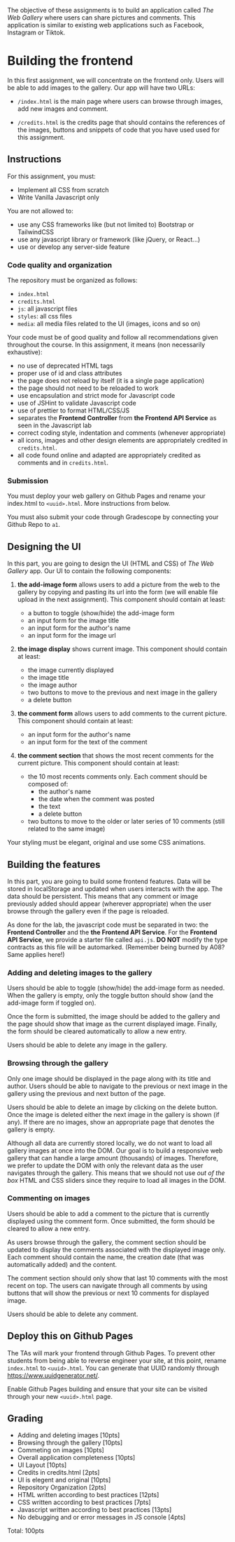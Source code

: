 The objective of these assignments is to build an application called *The Web Gallery* where users can share pictures and comments. This application is similar to existing web applications such as Facebook, Instagram or Tiktok. 

# Building the frontend

In this first assignment, we will concentrate on the frontend only. Users will be able to add images to the gallery. Our app will have two URLs:

- `/index.html` is the main page where users can browse through images, add new images and comment.

- `/credits.html` is the credits page that should contains the references of the images, buttons and snippets of code that you have used used for this assignment.

## Instructions

For this assignment, you must:

- Implement all CSS from scratch
- Write Vanilla Javascript only

You are not allowed to:

- use any CSS frameworks like (but not limited to) Bootstrap or TailwindCSS
- use any javascript library or framework (like jQuery, or React...)
- use or develop any server-side feature

### Code quality and organization

The repository must be organized as follows:

- `index.html`
- `credits.html`
- `js`: all javascript files
- `styles`: all css files
- `media`: all media files related to the UI (images, icons and so on)

Your code must be of good quality and follow all recommendations given throughout the course. In this assignment, it means (non necessarily exhaustive):

- no use of deprecated HTML tags
- proper use of id and class attributes
- the page does not reload by itself (it is a single page application)
- the page should not need to be reloaded to work
- use encapsulation and strict mode for Javascript code
- use of JSHint to validate Javascript code
- use of prettier to format HTML/CSS/JS
- separates the **Frontend Controller** from **the Frontend API Service** as seen in the Javascript lab
- correct coding style, indentation and comments (whenever appropriate)
- all icons, images and other design elements are appropriately credited in `credits.html`.
- all code found online and adapted are appropriately credited as comments and in `credits.html`.

### Submission
You must deploy your web gallery on Github Pages and rename your index.html to `<uuid>.html`. More instructions from below.

You must also submit your code through Gradescope by connecting your Github Repo to `a1`.

## Designing the UI

In this part, you are going to design the UI (HTML and CSS) of _The Web Gallery_ app. Our UI to contain the following components:

1. **the add-image form** allows users to add a picture from the web to the gallery by copying and pasting its url into the form (we will enable file upload in the next assignment). This component should contain at least:
   - a button to toggle (show/hide) the add-image form
   - an input form for the image title
   - an input form for the author's name
   - an input form for the image url
1. **the image display** shows current image. This component should contain at least:
   - the image currently displayed
   - the image title
   - the image author
   - two buttons to move to the previous and next image in the gallery
   - a delete button
1. **the comment form** allows users to add comments to the current picture. This component should contain at least:

   - an input form for the author's name
   - an input form for the text of the comment

1. **the comment section** that shows the most recent comments for the current picture. This component should contain at least:
   - the 10 most recents comments only. Each comment should be composed of:
     - the author's name
     - the date when the comment was posted
     - the text
     - a delete button
   - two buttons to move to the older or later series of 10 comments (still related to the same image)

Your styling must be elegant, original and use some CSS animations.

## Building the features

In this part, you are going to build some frontend features. Data will be stored in localStorage and updated when users interacts with the app. The data should be persistent. This means that any comment or image previously added should appear (wherever appropriate) when the user browse through the gallery even if the page is reloaded.

As done for the lab, the javascript code must be separated in two: the **Frontend Controller** and the **the Frontend API Service**. For the **Frontend API Service**, we provide a starter file called `api.js`. **DO NOT** modify the
type contracts as this file will be automarked. (Remember being burned by A08? Same applies here!)

### Adding and deleting images to the gallery

Users should be able to toggle (show/hide) the add-image form as needed. When the gallery is empty, only the toggle button should show (and the add-image form if toggled on).

Once the form is submitted, the image should be added to the gallery and the page should show that image as the current displayed image. Finally, the form should be cleared automatically to allow a new entry.

Users should be able to delete any image in the gallery.

### Browsing through the gallery

Only one image should be displayed in the page along with its title and author. Users should be able to navigate to the previous or next image in the gallery using the previous and next button of the page.

Users should be able to delete an image by clicking on the delete button. Once the image is deleted either the next image in the gallery is shown (if any). If there are no images, show an appropriate page that denotes the gallery is empty.

Although all data are currently stored locally, we do not want to load all gallery images at once into the DOM. Our goal is to build a responsive web gallery that can handle a large amount (thousands) of images. Therefore, we prefer to update the DOM with only the relevant data as the user navigates through the gallery. This means that we should not use _out of the box_ HTML and CSS sliders since they require to load all images in the DOM.

### Commenting on images

Users should be able to add a comment to the picture that is currently displayed using the comment form. Once submitted, the form should be cleared to allow a new entry.

As users browse through the gallery, the comment section should be updated to display the comments associated with the displayed image only. Each comment should contain the name, the creation date (that was automatically added) and the content.

The comment section should only show that last 10 comments with the most recent on top. The users can navigate through all comments by using buttons that will show the previous or next 10 comments for displayed image.

Users should be able to delete any comment.

## Deploy this on Github Pages
The TAs will mark your frontend through Github Pages. To prevent other students from being able to reverse
engineer your site, at this point, rename `index.html` to `<uuid>.html`. You can generate that UUID randomly through
https://www.uuidgenerator.net/.

Enable Github Pages building and ensure that your site can be visited through your new `<uuid>.html` page.

## Grading
- Adding and deleting images [10pts]
- Browsing through the gallery [10pts]
- Commeting on images [10pts]
- Overall application completeness [10pts]
- UI Layout [10pts]
- Credits in credits.html [2pts]
- UI is elegent and original [10pts]
- Repository Organization [2pts]
- HTML written according to best practices [12pts]
- CSS written according to best practices [7pts]
- Javascript written according to best practices [13pts]
- No debugging and or error messages in JS console [4pts]

Total: 100pts